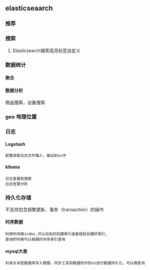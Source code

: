 ## elasticseaarch
### 推荐
### 搜索
1. Elasticsearch搜索高亮标签自定义
### 数据统计
#### 聚合
#### 数据分析
商品搜索，设备搜索
### geo 地理位置
### 日志
#### Logstash 
```
配置读取日志文件输入，输出到es中
```
#### kibana
```
日志查看和搜索
日志告警分析
```
### 持久化存储
不支持包含频繁更新、事务（transaction）的操作
#### 时序数据
```
利用时间做index,可以动态的创建索引或者提前创建好索引，
查询的时候可以根据时间多索引查询

```
#### mysql大表
```
利用关系型数据库写入数据，同步工具将数据同步到es进行数据持久化，可以做查询

```
